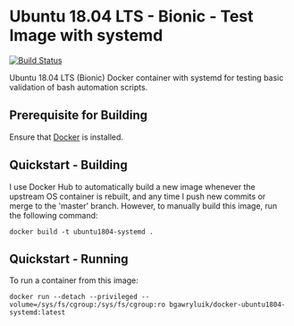 # Ubuntu 18.04 LTS - Bionic - Test Image with systemd

[![Build Status](https://travis-ci.org/brentwg/docker-ubuntu1804-systemd.svg?branch=master)](https://travis-ci.org/brentwg/docker-ubuntu1804-systemd)

Ubuntu 18.04 LTS (Bionic) Docker container with systemd for testing basic validation of bash automation scripts.

## Prerequisite for Building

Ensure that [Docker](https://docs.docker.com/install/) is installed.

## Quickstart - Building

I use Docker Hub to automatically build a new image whenever the upstream OS container is rebuilt, and any time I push new commits or merge to the 'master' branch. However, to manually build this image, run the following command:

```
docker build -t ubuntu1804-systemd .
```

## Quickstart - Running

To run a container from this image:
```
docker run --detach --privileged --volume=/sys/fs/cgroup:/sys/fs/cgroup:ro bgawryluik/docker-ubuntu1804-systemd:latest
```

